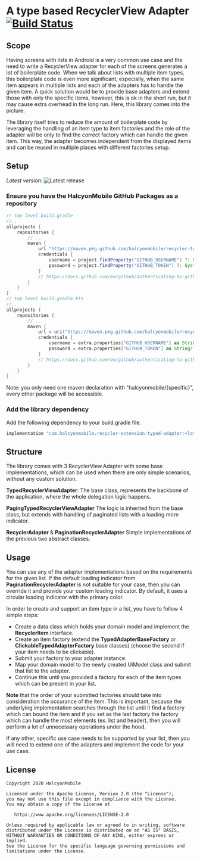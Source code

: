 # A type based RecyclerView Adapter [![Build Status](https://travis-ci.com/halcyonmobiledev/recycler-typed-adapter.svg?branch=master)](https://travis-ci.com/halcyonmobiledev/recycler-typed-adapter)

## Scope

Having screens with lists in Android is a very common use case and the need to write a RecyclerView adapter for each of the screens generates a 
lot of boilerplate code. When we talk about lists with multiple item types, this boilerplate code is even more significant, especially, when 
the same item appears in multiple lists and each of the adapters has to handle the given item. A quick solution would be to provide base adapters 
and extend those with only the specific items, however, this is ok in the short run, but it may cause extra overhead in the long run. 
Here, this library comes into the picture.
	
The library itself tries to reduce the amount of boilerplate code by leveraging the handling of an item type to item factories and the role of 
the adapter will be only to find the correct factory which can handle the given item. This way, the adapter becomes independent from the displayed 
items and can be reused in multiple places with different factories setup.

## Setup

*Latest version:* ![Latest release](https://img.shields.io/github/v/release/halcyonmobile/recycler-typed-adapter)

### Ensure you have the HalcyonMobile GitHub Packages as a repository
```gradle
// top level build.gradle
//..
allprojects {
    repositories {
        // ...
        maven {
            url "https://maven.pkg.github.com/halcyonmobile/recycler-typed-adapter"
            credentials {
                username = project.findProperty("GITHUB_USERNAME") ?: System.getenv("GITHUB_USERNAME")
                password = project.findProperty("GITHUB_TOKEN") ?: System.getenv("GITHUB_TOKEN")
            }
            // https://docs.github.com/en/github/authenticating-to-github/keeping-your-account-and-data-secure/creating-a-personal-access-token
        }
    }
}
// top level build.gradle.kts
//..
allprojects {
    repositories {
        // ...
        maven {
            url = uri("https://maven.pkg.github.com/halcyonmobile/recycler-typed-adapter")
            credentials {
                username = extra.properties["GITHUB_USERNAME"] as String? ?: System.getenv("GITHUB_USERNAME")
                password = extra.properties["GITHUB_TOKEN"] as String? ?: System.getenv("GITHUB_TOKEN")
            }
            // https://docs.github.com/en/github/authenticating-to-github/keeping-your-account-and-data-secure/creating-a-personal-access-token
        }
    }
}
```

Note: you only need one maven declaration with "halcyonmobile/{specific}", every other package will be accessible.



### Add the library dependency

Add the following dependency to your build.gradle file.

```groovy
implementation "com.halcyonmobile.recycler-extension:typed-adapter:<latest-version>"
```

## Structure

The library comes with 3 RecyclerView.Adapter with some base implementations, which can be used when there are only simple scenarios,
without any custom solution.

**TypedRecyclerViewAdapter**: 
The base class, represents the backbone of the application, where the whole delegation logic happens.

**PagingTypedRecyclerViewAdapter** 
The logic is inherited from the base class, but extends with handling of paginated lists with a loading more indicator.

**RecyclerAdapter** & **PaginationRecyclerAdapter**
Simple implementations of the previous two abstract classes.

## Usage

You can use any of the adapter implementations based on the requirements for the given list. If the default loading indicator from 
**PaginationRecyclerAdapter** is not suitable for your case, then you can override it and provide your custom loading indicator. 
By default, it uses a circular loading indicator with the primary color.

In order to create and support an item type in a list, you have to follow 4 simple steps:

* Create a data class which holds your domain model and implement the **RecyclerItem** interface.
* Create an item factory (extend the **TypedAdapterBaseFactory** or **ClickableTypedAdapterFactory** base classes) (choose the second if your item needs to be clickable).
* Submit your factory to your adapter instance.
* Map your domain model to the newly created UiModel class and submit that list to the adapter.
* Continue this until you provided a factory for each of the item types which can be present in your list.

**Note** that the order of your submitted factories should take into consideration the occurance of the item. This is important, because 
the underlying implementation searches through the list until it find a factory which can bound the item and if you set as the last factory 
the factory which can handle the most elements (ex. list and header), then you will perform a lot of unnecessary operations under the hood. 

If any other, specific use case needs to be supported by your list, then you will need to extend one of the adapters and implement 
the code for your use case.

## License

    Copyright 2020 HalcyonMobile

    Licensed under the Apache License, Version 2.0 (the "License");
    you may not use this file except in compliance with the License.
    You may obtain a copy of the License at

       https://www.apache.org/licenses/LICENSE-2.0

    Unless required by applicable law or agreed to in writing, software
    distributed under the License is distributed on an "AS IS" BASIS,
    WITHOUT WARRANTIES OR CONDITIONS OF ANY KIND, either express or implied.
    See the License for the specific language governing permissions and
    limitations under the License.
